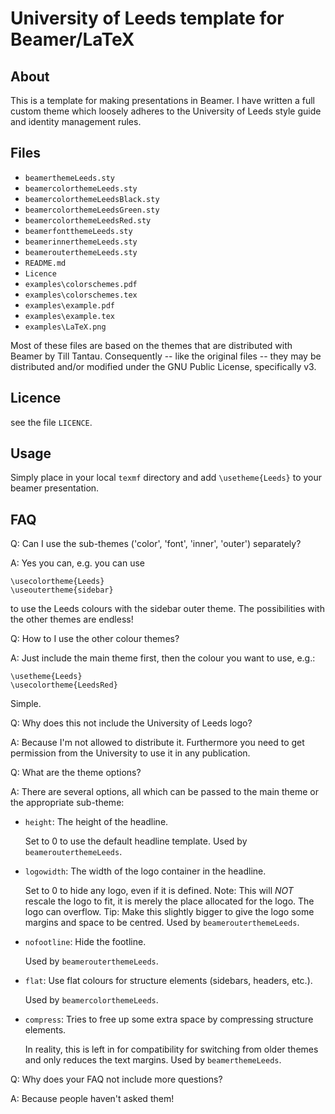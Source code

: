 University of Leeds template for Beamer/LaTeX
=============================================

About
-----

This is a template for making presentations in Beamer. I have written a full custom theme which loosely adheres to the University of Leeds style guide and identity management rules.

Files
-----

- `beamerthemeLeeds.sty`
- `beamercolorthemeLeeds.sty`
- `beamercolorthemeLeedsBlack.sty`
- `beamercolorthemeLeedsGreen.sty`
- `beamercolorthemeLeedsRed.sty`
- `beamerfontthemeLeeds.sty`
- `beamerinnerthemeLeeds.sty`
- `beamerouterthemeLeeds.sty`
- `README.md`
- `Licence`
- `examples\colorschemes.pdf`
- `examples\colorschemes.tex`
- `examples\example.pdf`
- `examples\example.tex`
- `examples\LaTeX.png`

Most of these files are based on the themes that are distributed with Beamer by Till Tantau. Consequently -- like the original files -- they may be distributed and/or modified under the GNU Public License, specifically v3.

Licence
-------

see the file `LICENCE`.

Usage
-----

Simply place in your local `texmf` directory and add `\usetheme{Leeds}` to your beamer presentation.

FAQ
---

Q: Can I use the sub-themes ('color', 'font', 'inner', 'outer') separately?

A: Yes you can, e.g. you can use

	\usecolortheme{Leeds}
	\useoutertheme{sidebar}

to use the Leeds colours with the sidebar outer theme. The possibilities with the other themes are endless!

Q: How to I use the other colour themes?

A: Just include the main theme first, then the colour you want to use, e.g.:

	\usetheme{Leeds}
	\usecolortheme{LeedsRed}

Simple.

Q: Why does this not include the University of Leeds logo?

A: Because I'm not allowed to distribute it. Furthermore you need to get permission from the University to use it in any publication.

Q: What are the theme options?

A: There are several options, all which can be passed to the main theme or the appropriate sub-theme:

-	`height`: The height of the headline.

	Set to 0 to use the default headline template.
	Used by `beamerouterthemeLeeds`.

-	`logowidth`: The width of the logo container in the headline.

	Set to 0 to hide any logo, even if it is defined.
	Note: This will *NOT* rescale the logo to fit, it is merely the place allocated for the logo. The logo can overflow.
	Tip: Make this slightly bigger to give the logo some margins and space to be centred.
	Used by `beamerouterthemeLeeds`.

-	`nofootline`: Hide the footline.

	Used by `beamerouterthemeLeeds`.

-	`flat`: Use flat colours for structure elements (sidebars, headers, etc.).

	Used by `beamercolorthemeLeeds`.

-	`compress`: Tries to free up some extra space by compressing structure elements.

	In reality, this is left in for compatibility for switching from older themes and only reduces the text margins.
	Used by `beamerthemeLeeds`.

Q: Why does your FAQ not include more questions?

A: Because people haven't asked them!
